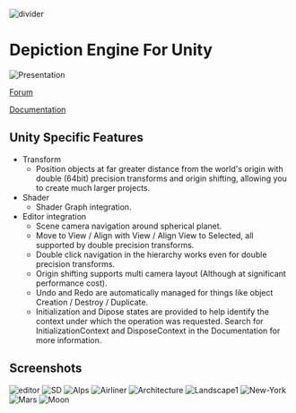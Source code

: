 ![divider](https://github.com/VIZ-Interactive/Depiction-Engine-Unity/assets/1084857/79a06c86-1a7f-4e5c-936f-b1bb833af3c1)


# Depiction Engine For Unity

![Presentation](https://github.com/VIZ-Interactive/Depiction-Engine-Unity/assets/1084857/ac3434d3-24ca-4db4-a49d-6cbeee49d3cb)


[Forum](https://vizinteractive.io/forum/depiction-engine/)

[Documentation](https://vizinteractive.io/docs/2023.0/depiction-engine-unity)

## Unity Specific Features
- Transform
	- Position objects at far greater distance from the world's origin with double (64bit) precision transforms and origin shifting, allowing you to create much larger projects.
- Shader
	- Shader Graph integration.
- Editor integration
    - Scene camera navigation around spherical planet.
    - Move to View / Align with View / Align View to Selected, all supported by double precision transforms.
    - Double click navigation in the hierarchy works even for double precision transforms.
    - Origin shifting supports multi camera layout (Although at significant performance cost).
	- Undo and Redo are automatically managed for things like object Creation / Destroy / Duplicate.
	- Initialization and Dipose states are provided to help identify the context under which the operation was requested. Search for InitializationContext and DisposeContext in the Documentation for more information.

## Screenshots
![editor](https://github.com/VIZ-Interactive/Depiction-Engine-Unity/assets/1084857/c2c9b661-7d5b-4fe5-a7b2-702be5a60d00)
![SD](https://github.com/VIZ-Interactive/Depiction-Engine-Unity/assets/1084857/2f388712-ba1c-4deb-ae06-75cf86d0e177)
![Alps](https://github.com/VIZ-Interactive/Depiction-Engine-Unity/assets/1084857/ec150c1a-a445-41cb-a481-f7f2b7bbfe9d)
![Airliner](https://github.com/VIZ-Interactive/Depiction-Engine-Unity/assets/1084857/7132b65a-5fed-413b-b326-3e1d9f600754)
![Architecture](https://github.com/VIZ-Interactive/Depiction-Engine-Unity/assets/1084857/8d8b0872-9aa4-48bc-9920-3aa51ec2c9eb)
![Landscape1](https://github.com/VIZ-Interactive/Depiction-Engine-Unity/assets/1084857/de37f26c-d52f-4f5d-8a65-493afd38819e)
![New-York](https://github.com/VIZ-Interactive/Depiction-Engine-Unity/assets/1084857/ab526ebf-80b2-48d9-86cd-652d1a4270a4)
![Mars](https://github.com/VIZ-Interactive/Depiction-Engine-Unity/assets/1084857/7738ee1d-ac7c-476a-bf45-131347f5bed5)
![Moon](https://github.com/VIZ-Interactive/Depiction-Engine-Unity/assets/1084857/dc8b6038-aa7f-4d88-82b3-425cc1cec1b5)

